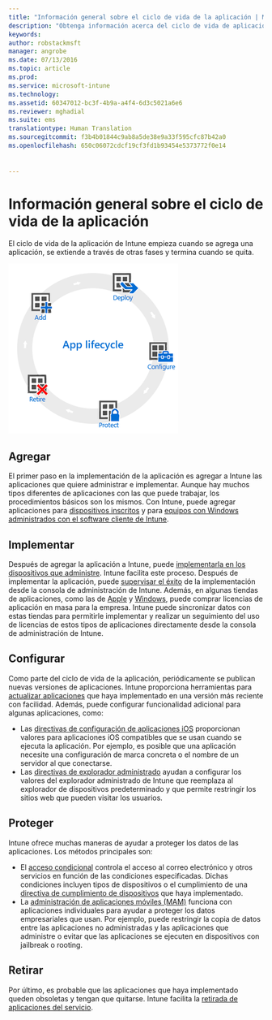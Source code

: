 ```yaml
---
title: "Información general sobre el ciclo de vida de la aplicación | Microsoft Intune"
description: "Obtenga información acerca del ciclo de vida de aplicaciones que administra Intune, desde su incorporación hasta la retirada final."
keywords: 
author: robstackmsft
manager: angrobe
ms.date: 07/13/2016
ms.topic: article
ms.prod: 
ms.service: microsoft-intune
ms.technology: 
ms.assetid: 60347012-bc3f-4b9a-a4f4-6d3c5021a6e6
ms.reviewer: mghadial
ms.suite: ems
translationtype: Human Translation
ms.sourcegitcommit: f3b4b01844c9ab8a5de38e9a33f595cfc87b42a0
ms.openlocfilehash: 650c06072cdcf19cf3fd1b93454e5373772f0e14


---
```


# Información general sobre el ciclo de vida de la aplicación

El ciclo de vida de la aplicación de Intune empieza cuando se agrega una aplicación, se extiende a través de otras fases y termina cuando se quita.

![Ciclo de vida de la aplicación](./media/app-lifecycle.png "the Intune app lifecycle")

## Agregar

El primer paso en la implementación de la aplicación es agregar a Intune las aplicaciones que quiere administrar e implementar. Aunque hay muchos tipos diferentes de aplicaciones con las que puede trabajar, los procedimientos básicos son los mismos. Con Intune, puede agregar aplicaciones para [dispositivos inscritos](add-apps-for-mobile-devices-in-microsoft-intune.md) y para [equipos con Windows administrados con el software cliente de Intune](add-apps-for-windows-pcs-in-microsoft-intune.md).

## Implementar

Después de agregar la aplicación a Intune, puede [implementarla en los dispositivos que administre](deploy-apps.md). Intune facilita este proceso. Después de implementar la aplicación, puede [supervisar el éxito](monitor-apps-in-microsoft-intune.md) de la implementación desde la consola de administración de Intune. Además, en algunas tiendas de aplicaciones, como las de [Apple](manage-ios-apps-you-purchased-through-a-volume-purchase-program-with-microsoft-intune.md) y [Windows](manage-apps-you-purchased-from-the-windows-store-for-business-with-microsoft-intune.md), puede comprar licencias de aplicación en masa para la empresa. Intune puede sincronizar datos con estas tiendas para permitirle implementar y realizar un seguimiento del uso de licencias de estos tipos de aplicaciones directamente desde la consola de administración de Intune.

## Configurar

Como parte del ciclo de vida de la aplicación, periódicamente se publican nuevas versiones de aplicaciones. Intune proporciona herramientas para [actualizar aplicaciones](update-apps-using-microsoft-intune.md) que haya implementado en una versión más reciente con facilidad. Además, puede configurar funcionalidad adicional para algunas aplicaciones, como:
- Las [directivas de configuración de aplicaciones iOS](configure-ios-apps-with-mobile-app-configuration-policies-in-microsoft-intune.md) proporcionan valores para aplicaciones iOS compatibles que se usan cuando se ejecuta la aplicación. Por ejemplo, es posible que una aplicación necesite una configuración de marca concreta o el nombre de un servidor al que conectarse.
- Las [directivas de explorador administrado](manage-internet-access-using-managed-browser-policies.md) ayudan a configurar los valores del explorador administrado de Intune que reemplaza al explorador de dispositivos predeterminado y que permite restringir los sitios web que pueden visitar los usuarios.

## Proteger

Intune ofrece muchas maneras de ayudar a proteger los datos de las aplicaciones. Los métodos principales son:
- El [acceso condicional](restrict-access-to-email-and-o365-services-with-microsoft-intune.md) controla el acceso al correo electrónico y otros servicios en función de las condiciones especificadas. Dichas condiciones incluyen tipos de dispositivos o el cumplimiento de una [directiva de cumplimiento de dispositivos](introduction-to-device-compliance-policies-in-microsoft-intune.md) que haya implementado.
- La [administración de aplicaciones móviles (MAM)](protect-app-data-using-mobile-app-management-policies-with-microsoft-intune.md) funciona con aplicaciones individuales para ayudar a proteger los datos empresariales que usan. Por ejemplo, puede restringir la copia de datos entre las aplicaciones no administradas y las aplicaciones que administre o evitar que las aplicaciones se ejecuten en dispositivos con jailbreak o rooting.

## Retirar

Por último, es probable que las aplicaciones que haya implementado queden obsoletas y tengan que quitarse. Intune facilita la [retirada de aplicaciones del servicio](retire-apps-using-microsoft-intune.md).



<!--HONumber=Aug16_HO2-->


